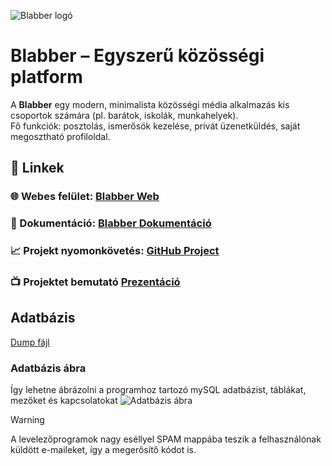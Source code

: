 ![Blabber logó](https://balgalazs.moriczcloud.hu/blabber_logo_base_bicolor.png)
# Blabber – Egyszerű közösségi platform

A **Blabber** egy modern, minimalista közösségi média alkalmazás kis csoportok számára (pl. barátok, iskolák, munkahelyek).  
Fő funkciók: posztolás, ismerősök kezelése, privát üzenetküldés, saját megosztható profiloldal.

## 🔗 Linkek
### 🌐 Webes felület: [Blabber Web](https://kovacscsabi.moriczcloud.hu/blabber/)


### 📄 Dokumentáció: [Blabber Dokumentáció](http://balgalazs.moriczcloud.hu/docs/blabber)


### 📈 Projekt nyomonkövetés: [GitHub Project](https://github.com/users/Bingobalazs/projects/1/views/1)


### 📺 Projektet bemutató [Prezentáció](https://docs.google.com/presentation/d/17ffRCkn21zYOjnDLvpyTitU3kk8nWF6hCCFe-RtMBmw/edit?usp=sharing)

## Adatbázis 
[Dump fájl](dumptxt.txt)

### Adatbázis ábra
Így lehetne ábrázolni a programhoz tartozó mySQL adatbázist, táblákat, mezőket és kapcsolatokat
![Adatbázis ábra](https://balgalazs.moriczcloud.hu/docs/blabber/adatbazis.svg)



> [!WARNING]
> A levelezőprogramok nagy eséllyel SPAM mappába teszik a felhasználónak küldött e-maileket, így a megerősítő kódot is.


<!--

> [!NOTE]
> [!TIP]
> [!IMPORTANT]
> [!WARNING]
> [!CAUTION]

-->
